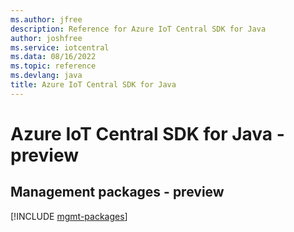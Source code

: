 ```yaml
---
ms.author: jfree
description: Reference for Azure IoT Central SDK for Java
author: joshfree
ms.service: iotcentral
ms.data: 08/16/2022
ms.topic: reference
ms.devlang: java
title: Azure IoT Central SDK for Java
---
```

# Azure IoT Central SDK for Java - preview

## Management packages - preview
[!INCLUDE [mgmt-packages](iot-central-mgmt-index.md)]
